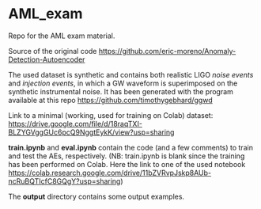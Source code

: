 # AML_exam
Repo for the AML exam material.

Source of the original code https://github.com/eric-moreno/Anomaly-Detection-Autoencoder

The used dataset is synthetic and contains both realistic LIGO *noise events* and *injection events*, in which a GW waveform is superimposed on the synthetic instrumental noise.
It has been generated with the program available at this repo https://github.com/timothygebhard/ggwd

Link to a minimal (working, used for training on Colab) dataset: https://drive.google.com/file/d/18raqTXI-BLZYGVggGUc6pcQ9NggtEykK/view?usp=sharing

**train.ipynb** and **eval.ipynb** contain the code (and a few comments) to train and test the AEs, respectively.
(NB: train.ipynb is blank since the training has been performed on Colab. Here the link to one of the used notebook https://colab.research.google.com/drive/11bZVRvpJskp8AUb-ncRuBQTIcfC8GQgY?usp=sharing)

The **output** directory contains some output examples.

